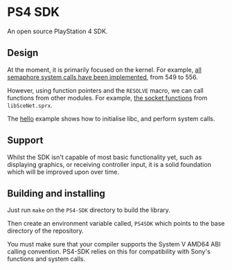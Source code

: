# PS4 SDK
An open source PlayStation 4 SDK.

## Design
At the moment, it is primarily focused on the kernel. For example, [all semaphore system calls have been implemented](https://github.com/CTurt/PS4-SDK/blob/master/source/semaphore.c), from 549 to 556.

However, using function pointers and the `RESOLVE` macro, we can call functions from other modules. For example, [the socket functions](https://github.com/CTurt/PS4-SDK/blob/master/source/network.c) from `libSceNet.sprx`.

The [hello](https://github.com/CTurt/PS4-SDK/blob/master/examples/hello/source/main.c) example shows how to initialise libc, and perform system calls.

## Support
Whilst the SDK isn't capable of most basic functionality yet, such as displaying graphics, or receiving controller input, it is a solid foundation which will be improved upon over time.

## Building and installing
Just run `make` on the `PS4-SDK` directory to build the library.

Then create an environment variable called, `PS4SDK` which points to the base directory of the repository.

You must make sure that your compiler supports the System V AMD64 ABI calling convention. PS4-SDK relies on this for compatibility with Sony's functions and system calls.